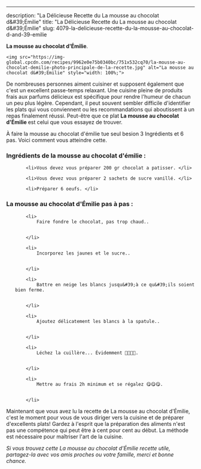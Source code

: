---
description: "La Délicieuse Recette du La mousse au chocolat d&amp;#39;Émilie"
title: "La Délicieuse Recette du La mousse au chocolat d&amp;#39;Émilie"
slug: 4079-la-delicieuse-recette-du-la-mousse-au-chocolat-d-and-39-emilie

<p>
	<strong>La mousse au chocolat d&#39;Émilie</strong>. 
	
</p>
<p>
	
	<img src="https://img-global.cpcdn.com/recipes/9962e0e75b0340bc/751x532cq70/la-mousse-au-chocolat-demilie-photo-principale-de-la-recette.jpg" alt="La mousse au chocolat d&#39;Émilie" style="width: 100%;">
	
	
</p>

De nombreuses personnes aiment cuisiner et supposent également que c'est un excellent passe-temps relaxant. Une cuisine pleine de produits frais aux parfums délicieux est spécifique pour rendre l'humeur de chacun un peu plus légère. Cependant, il peut souvent sembler difficile d'identifier les plats qui vous conviennent ou les recommandations qui aboutissent à un repas finalement réussi. Peut-être que ce plat <strong> La mousse au chocolat d&#39;Émilie </strong> est celui que vous essayez de trouver.

<!--inarticleads1-->

À faire la mousse au chocolat d&#39;émilie tue seul besion 3 Ingrédients et 6 pas. Voici comment vous atteindre cette.

<h3>Ingrédients de la mousse au chocolat d&#39;émilie :</h3>

<ol>
	
		<li>Vous devez vous préparer 200 gr chocolat a patisser. </li>
	
		<li>Vous devez vous préparer 2 sachets de sucre vanillé. </li>
	
		<li>Préparer 6 oeufs. </li>
	
</ol>



<!--inarticleads2-->

<h3>La mousse au chocolat d&#39;Émilie pas à pas :</h3>

<ol>
	
		<li>
			Faire fondre le chocolat, pas trop chaud..
			
			
		</li>
	
		<li>
			Incorporez les jaunes et le sucre..
			
			
		</li>
	
		<li>
			Battre en neige les blancs jusqu&#39;à ce qu&#39;ils soient bien ferme.
			
			
		</li>
	
		<li>
			Ajoutez délicatement les blancs à la spatule..
			
			
		</li>
	
		<li>
			Léchez la cuillère... Évidemment 🥄😂😂🥄.
			
			
		</li>
	
		<li>
			Mettre au frais 2h minimum et se régalez 😋😋😋.
			
			
		</li>
	
</ol>



<!--inarticleads1-->

<p>
Maintenant que vous avez lu la recette de La mousse au chocolat d&#39;Émilie, c'est le moment pour vous de vous diriger vers la cuisine et de préparer d'excellents plats! Gardez à l'esprit que la préparation des aliments n'est pas une compétence qui peut être à cent pour cent au début. La méthode est nécessaire pour maîtriser l'art de la cuisine.
</p>

<p>
<i>Si vous trouvez cette La mousse au chocolat d&#39;Émilie recette utile, partagez-la avec vos amis proches ou votre famille, merci et bonne chance.</i>
</p>
